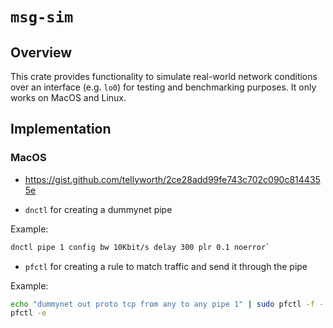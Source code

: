 # `msg-sim`

## Overview
This crate provides functionality to simulate real-world network conditions over an interface (e.g. `lo0`) for testing and benchmarking purposes.
It only works on MacOS and Linux.

## Implementation

### MacOS
* https://gist.github.com/tellyworth/2ce28add99fe743c702c090c8144355e

* `dnctl` for creating a dummynet pipe

Example:
```bash
dnctl pipe 1 config bw 10Kbit/s delay 300 plr 0.1 noerror`
```

* `pfctl` for creating a rule to match traffic and send it through the pipe

Example:
```bash
echo "dummynet out proto tcp from any to any pipe 1" | sudo pfctl -f -
pfctl -e
```
